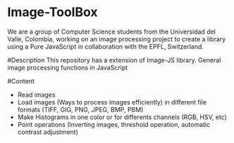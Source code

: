 # Image-ToolBox
We are a group of Computer Science students from the Universidad del Valle, Colombia, working on an image processing project  to create a library using a Pure JavaScript in collaboration with the EPFL, Switzerland.

#Description
This repository has a extension of Image-JS library. General image processing functions in JavaScript 

#Content
- Read images
- Load images (Ways to process images efficiently) in different file formats (TIFF, GIG, PNG, JPEG, BMP, PBM)
- Make Histograms in one color or for differents channels (RGB, HSV, etc)
- Point operations (Inverting images, threshold operation, automatic contrast adjustment)
